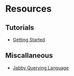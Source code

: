 # Resources

## Tutorials

- [Getting Started](./getting-started/1-install.md)

## Miscallaneous

- [Jabby Querying Language](./querying-language.md)

